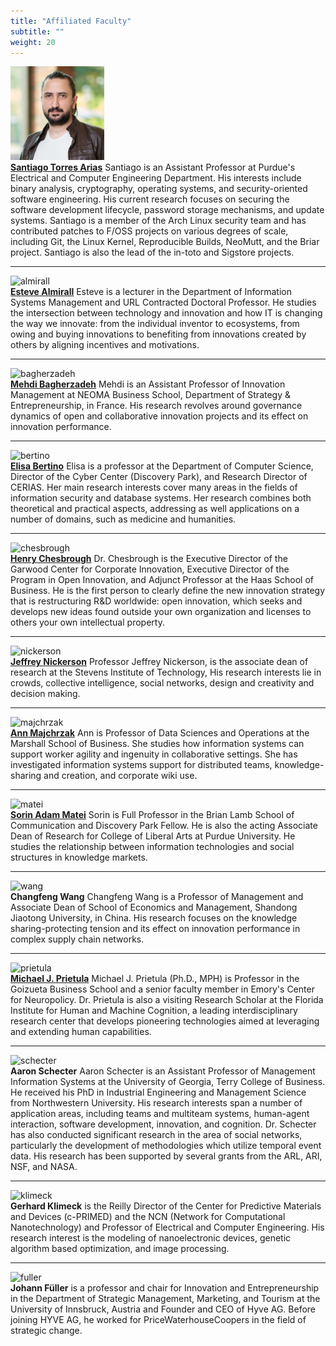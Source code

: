 ```yaml
---
title: "Affiliated Faculty"
subtitle: ""
weight: 20
---
```


<img src="https://github.com/RCODI/rcodi-blog/blob/master/content/authors/santiago-torres-arias/avatar.png?raw=true"  width="150" height="150"> <br>
**[Santiago Torres Arias](https://badhomb.re/)** 
Santiago is an Assistant Professor at Purdue's Electrical and Computer Engineering Department. His interests include binary analysis, cryptography, operating systems, and security-oriented software engineering. His current research focuses on securing the software development lifecycle, password storage mechanisms, and update systems. Santiago is a member of the Arch Linux security team and has contributed patches to F/OSS projects on various degrees of scale, including Git, the Linux Kernel, Reproducible Builds, NeoMutt, and the Briar project. Santiago is also the lead of the in-toto and Sigstore projects.


---

![almirall](https://user-images.githubusercontent.com/74989091/113508876-70451600-9520-11eb-9642-b5a60097474d.png) <br>
**[Esteve Almirall](http://estevealmirall.com/)** 
Esteve is a lecturer in the Department of Information Systems Management and URL Contracted Doctoral Professor. He studies the intersection between technology and innovation and how IT is changing the way we innovate: from the individual inventor to ecosystems, from owing and buying innovations to benefiting from innovations created by others by aligning incentives and motivations.

---

![bagherzadeh](https://user-images.githubusercontent.com/74989091/113508915-ad110d00-9520-11eb-805b-8c55589365a2.png) <br>
**[Mehdi Bagherzadeh](https://mbagherz.bitbucket.io/)**
Mehdi is an Assistant Professor of Innovation Management at NEOMA Business School, Department of Strategy & Entrepreneurship, in France. His research revolves around governance dynamics of open and collaborative innovation projects and its effect on innovation performance. 

---

![bertino](https://user-images.githubusercontent.com/74989091/113508961-0ed17700-9521-11eb-9459-0809d8e1c9ea.png)<br>
**[Elisa Bertino](https://www.cs.purdue.edu/people/bertino)**
Elisa is a professor at the Department of Computer Science, Director of the Cyber Center (Discovery Park), and Research Director of CERIAS. Her main research interests cover many areas in the fields of information security and database systems. Her research combines both theoretical and practical aspects, addressing as well applications on a number of domains, such as medicine and humanities.

---

![chesbrough](https://user-images.githubusercontent.com/74989091/113508974-1f81ed00-9521-11eb-89ec-54e37699001b.png)<br>
**[Henry Chesbrough](http://facultybio.haas.berkeley.edu/faculty-list/chesbrough-henry/)**
Dr. Chesbrough is the Executive Director of the Garwood Center for Corporate Innovation, Executive Director of the Program in Open Innovation, and Adjunct Professor at the Haas School of Business. He is the first person to clearly define the new innovation strategy that is restructuring R&D worldwide: open innovation, which seeks and develops new ideas found outside your own organization and licenses to others your own intellectual property.

---

![nickerson](https://user-images.githubusercontent.com/74989091/113508983-30caf980-9521-11eb-8a49-4eb92131abfd.png)<br>
**[Jeffrey Nickerson](https://web.stevens.edu/facultyprofile/?id=672)**
Professor Jeffrey Nickerson, is the associate dean of research at the Stevens Institute of Technology, His research interests lie in crowds, collective intelligence, social networks, design and creativity and decision making.

---

![majchrzak](https://user-images.githubusercontent.com/74989091/113508991-37f20780-9521-11eb-966e-c4d3feae2b62.png)<br>
**[Ann Majchrzak](https://www.marshall.usc.edu/personnel/ann-majchrzak)**
Ann is Professor of Data Sciences and Operations at the Marshall School of Business. She studies how information systems can support worker agility and ingenuity in collaborative settings. She has investigated information systems support for distributed teams, knowledge-sharing and creation, and corporate wiki use.

---

![matei](https://user-images.githubusercontent.com/74989091/113509019-4fc98b80-9521-11eb-9d1f-1b3f3d1a3356.png)<br>
**[Sorin Adam Matei](https://www.cla.purdue.edu/communication/directory/?p=Sorin%20Adam_Matei)**
Sorin is Full Professor in the Brian Lamb School of Communication and Discovery Park Fellow. He is also the acting Associate Dean of Research for College of Liberal Arts at Purdue University. He studies the relationship between information technologies and social structures in knowledge markets.

---

![wang](https://user-images.githubusercontent.com/74989091/113509040-6ec81d80-9521-11eb-8f98-f17970bbb96c.png)<br>
**Changfeng Wang**
Changfeng Wang is a Professor of Management and Associate Dean of School of Economics and Management, Shandong Jiaotong University, in China. His research focuses on the knowledge sharing-protecting tension and its effect on innovation performance in complex supply chain networks.

---

![prietula](https://user-images.githubusercontent.com/74989091/113509046-75569500-9521-11eb-8b01-8f53dc38404c.png)<br>
**[Michael J. Prietula](https://goizueta.emory.edu/faculty/profiles/display.aspx?username=prietula_michael)**
Michael J. Prietula (Ph.D., MPH) is Professor in the Goizueta Business School and a senior faculty member in Emory's Center for Neuropolicy. Dr. Prietula is also a visiting Research Scholar at the Florida Institute for Human and Machine Cognition, a leading interdisciplinary research center that develops pioneering technologies aimed at leveraging and extending human capabilities.

---

![schecter](https://user-images.githubusercontent.com/74989091/113509061-869fa180-9521-11eb-80f6-2181591c5bcb.jpg)<br>
**Aaron Schecter**
Aaron Schecter is an Assistant Professor of Management Information Systems at the University of Georgia, Terry College of Business. He received his PhD in Industrial Engineering and Management Science from Northwestern University. His research interests span a number of application areas, including teams and multiteam systems, human-agent interaction, software development, innovation, and cognition. Dr. Schecter has also conducted significant research in the area of social networks, particularly the development of methodologies which utilize temporal event data. His research has been supported by several grants from the ARL, ARI, NSF, and NASA.

---

![klimeck](https://user-images.githubusercontent.com/74989091/113509096-b189f580-9521-11eb-929b-583d4ce90317.png)<br>
**Gerhard Klimeck** 
is the Reilly Director of the Center for Predictive Materials and Devices (c-PRIMED) and the NCN (Network for Computational Nanotechnology) and Professor of Electrical and Computer Engineering. His research interest is the modeling of nanoelectronic devices, genetic algorithm based optimization, and image processing.

---

![fuller](https://user-images.githubusercontent.com/74989091/113509100-b77fd680-9521-11eb-9eec-8af121b0f2c7.png)<br>
**Johann Füller**
is a professor and chair for Innovation and Entrepreneurship in the Department of Strategic Management, Marketing, and Tourism at the University of Innsbruck, Austria and Founder and CEO of Hyve AG. Before joining HYVE AG, he worked for PriceWaterhouseCoopers in the field of strategic change.
